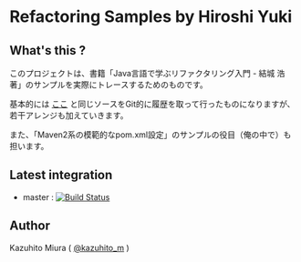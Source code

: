 Refactoring Samples by Hiroshi Yuki
==============

## What's this ?

このプロジェクトは、書籍「Java言語で学ぶリファクタリング入門 - 結城 浩 著」のサンプルを実際にトレースするためのものです。

基本的には [ここ](http://www.hyuki.com/ref/#download) と同じソースをGit的に履歴を取って行ったものになりますが、若干アレンジも加えていきます。

また、「Maven2系の模範的なpom.xml設定」のサンプルの役目（俺の中で）も担います。

## Latest integration

+ master : [![Build Status](https://secure.travis-ci.org/kazuhito-m/refactoring-samples-by-yuki.png)](http://travis-ci.org/kazuhito-m/refactoring-samples-by-yuki)


## Author

Kazuhito Miura ( [@kazuhito_m](https://twitter.com/kazuhito_m "kazuhito_m on Twitter") )

